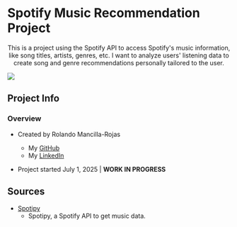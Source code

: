 # Spotify Music Recommendation Project

<p align='center'>
This is a project using the Spotify API to access Spotify's music information, like song titles, artists, genres, etc. I want to analyze users' listening data to create song and genre recommendations personally tailored to the user.
</p>

![](https://wallpapersok.com/images/hd/spotify-trademark-logo-bmxcj194k1pncs6t.jpg)


## Project Info

### Overview

- Created by Rolando Mancilla-Rojas
   * My [GitHub](https://github.com/ro-the-creator)
   * My [LinkedIn](https://www.linkedin.com/in/rolandoma33/)

- Project started July 1, 2025 | **WORK IN PROGRESS**

## Sources 

- [Spotipy](https://spotipy.readthedocs.io/en/2.25.1/)
  - Spotipy, a Spotify API to get music data.
